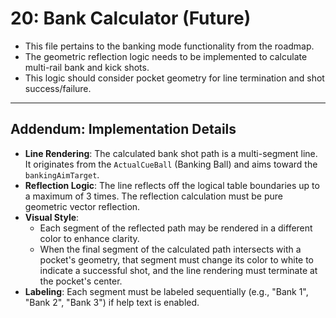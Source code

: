 # 20: Bank Calculator (Future)

* This file pertains to the banking mode functionality from the roadmap.
* The geometric reflection logic needs to be implemented to calculate multi-rail bank and kick shots.
* This logic should consider pocket geometry for line termination and shot success/failure.

***
## Addendum: Implementation Details

* **Line Rendering**: The calculated bank shot path is a multi-segment line. It originates from the `ActualCueBall` (Banking Ball) and aims toward the `bankingAimTarget`.
* **Reflection Logic**: The line reflects off the logical table boundaries up to a maximum of 3 times. The reflection calculation must be pure geometric vector reflection.
* **Visual Style**:
    *   Each segment of the reflected path may be rendered in a different color to enhance clarity.
    *   When the final segment of the calculated path intersects with a pocket's geometry, that segment must change its color to white to indicate a successful shot, and the line rendering must terminate at the pocket's center.
* **Labeling**: Each segment must be labeled sequentially (e.g., "Bank 1", "Bank 2", "Bank 3") if help text is enabled.
